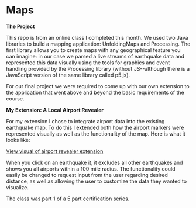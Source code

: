 # Maps



**The Project**

This repo is from an online class I completed this month. We used two Java libraries to build a mapping application: UnfoldingMaps and Processing. The first library allows you to create maps with any geographical feature you can imagine: in our case we parsed a live streams of earthquake data and represented this data visually using the tools for graphics and event handling provided by the Processing library (without JS--although there is a JavaScript version of the same library called p5.js).

For our final project we were required to come up with our own  extension to the application that went above and beyond the basic requirements of the course. 

**My Extension: A Local Airport Revealer**

For my extension I chose to integrate airport data into the existing earthquake map. To do this I extended both how the airport markers were represented visually as well as the functionality of the map. Here is what it looks like:  

[View visual of airport revealer extension](AirportRevealer.png)

When you click on an earthquake it, it excludes all other earthquakes and shows you all airports within a 100 mile radius.  The functionality could easily be changed to request input from the user regarding desired distance, as well as allowing the user to customize the data they wanted to visualize.

The class was part 1 of a 5 part certification series. 




